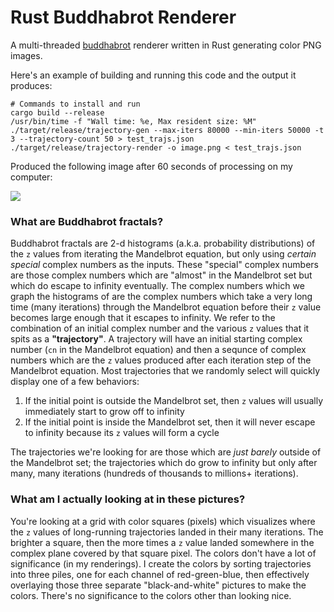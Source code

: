 
Rust Buddhabrot Renderer
========================

A multi-threaded [buddhabrot](https://en.wikipedia.org/wiki/Buddhabrot) renderer written in Rust generating color PNG images.


Here's an example of building and running this code and the output it produces:

```
# Commands to install and run
cargo build --release
/usr/bin/time -f "Wall time: %e, Max resident size: %M" ./target/release/trajectory-gen --max-iters 80000 --min-iters 50000 -t 3 --trajectory-count 50 > test_trajs.json
./target/release/trajectory-render -o image.png < test_trajs.json
```

Produced the following image after 60 seconds of processing on my computer:

![](https://user-images.githubusercontent.com/1964720/95031604-c1f10e80-066b-11eb-95a2-f30bb09092bf.png)

### What are Buddhabrot fractals?

Buddhabrot fractals are 2-d histograms (a.k.a. probability distributions) of
the `z` values from iterating the Mandelbrot equation, but only using *certain
special* complex numbers as the inputs. These "special" complex numbers are
those complex numbers which are "almost" in the Mandelbrot set but which do
escape to infinity eventually. The complex numbers which we graph the
histograms of are the complex numbers which take a very long time (many
iterations) through the Mandelbrot equation before their `z` value becomes
large enough that it escapes to infinity. We refer to the combination of an
initial complex number and the various `z` values that it spits as a
**"trajectory"**. A trajectory will have an initial starting complex number
(`cn` in the Mandelbrot equation) and then a sequnce of complex numbers which
are the `z` values produced after each iteration step of the Mandelbrot
equation. Most trajectories that we randomly select will quickly display one of
a few behaviors:

1. If the initial point is outside the Mandelbrot set, then `z` values will usually immediately start to grow off to infinity
2. If the initial point is inside the Mandelbrot set, then it will never escape to infinity because its `z` values will form a cycle

The trajectories we're looking for are those which are *just barely* outside of
the Mandelbrot set; the trajectories which do grow to infinity but only after
many, many iterations (hundreds of thousands to millions+ iterations).

### What am I actually looking at in these pictures?

You're looking at a grid with color squares (pixels) which visualizes where the
`z` values of long-running trajectories landed in their many iterations. The
brighter a square, then the more times a `z` value landed somewhere in the
complex plane covered by that square pixel. The colors don't have a lot of
significance (in my renderings). I create the colors by sorting trajectories
into three piles, one for each channel of red-green-blue, then effectively
overlaying those three separate "black-and-white" pictures to make the colors.
There's no significance to the colors other than looking nice.
